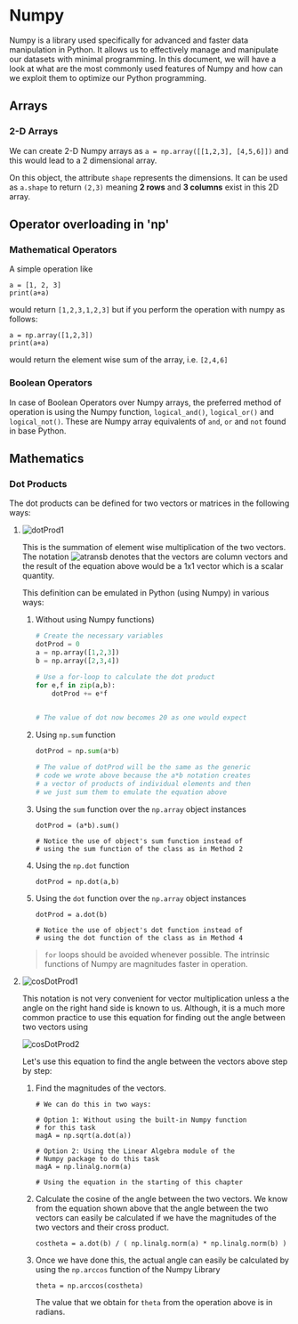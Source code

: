 # Numpy

Numpy is a library used specifically for advanced and faster data manipulation in Python. It allows us to effectively manage and manipulate our datasets with minimal programming. In this document, we will have a look at what are the most commonly used features of Numpy and how can we exploit them to optimize our Python programming. 


## Arrays

### 2-D Arrays

We can create 2-D Numpy arrays as `a = np.array([[1,2,3], [4,5,6]])` and this would lead to a 2 dimensional array. 

On this object, the attribute `shape` represents the dimensions. It can be used as `a.shape` to return `(2,3)` meaning **2 rows** and **3 columns** exist in this 2D array. 


## Operator overloading in 'np'

### Mathematical Operators

A simple operation like 

``` 
a = [1, 2, 3]
print(a+a) 
```
would return `[1,2,3,1,2,3]` but if you perform the operation with numpy as follows:

```
a = np.array([1,2,3])
print(a+a)
```
would return the element wise sum of the array, i.e. `[2,4,6]`

### Boolean Operators

In case of Boolean Operators over Numpy arrays, the preferred method of operation is using the Numpy function, `logical_and()`, `logical_or()` and `logical_not()`. These are Numpy array equivalents of `and`, `or` and `not` found in base Python.

## Mathematics



### Dot Products 

The dot products can be defined for two vectors or matrices in the following ways:

1. ![dotProd1](http://mathurl.com/y9qc43b6.png)

	This is the summation of element wise multiplication of the two vectors. The notation ![atransb](http://mathurl.com/y7wgs22g.png) denotes that the vectors are column vectors and the result of the equation above would be a 1x1 vector which is a scalar quantity. 
	
	This definition can be emulated in Python (using Numpy) in various ways:
	
	1. Without using Numpy functions)
	
		```python
		# Create the necessary variables
		dotProd = 0
		a = np.array([1,2,3])
		b = np.array([2,3,4])
		
		# Use a for-loop to calculate the dot product
		for e,f in zip(a,b):
	 		dotProd += e*f
	 		
	 	
	 	# The value of dot now becomes 20 as one would expect
	 	```
	 
	2. Using `np.sum` function

		```python
		dotProd = np.sum(a*b)
		
		# The value of dotProd will be the same as the generic 
		# code we wrote above because the a*b notation creates 
		# a vector of products of individual elements and then
		# we just sum them to emulate the equation above
		```
		
	3. Using the `sum` function over the `np.array` object instances

		```
		dotProd = (a*b).sum()
		
		# Notice the use of object's sum function instead of
		# using the sum function of the class as in Method 2
		```
	
	4. Using the `np.dot` function

		```
		dotProd = np.dot(a,b)
		```	
		
	5. Using the `dot` function over the `np.array` object instances

		```
		dotProd = a.dot(b)
		
		# Notice the use of object's dot function instead of
		# using the dot function of the class as in Method 4
		```
		
	> `for` loops should be avoided whenever possible. The intrinsic functions of Numpy are magnitudes faster in operation.

2. ![cosDotProd1](http://mathurl.com/ycpoyuxb.png)
	
	This notation is not very convenient for vector multiplication unless a the angle on the right hand side is known to us. Although, it is a much more common practice to use this equation for finding out the angle between two vectors using 
	
	![cosDotProd2](http://mathurl.com/yd35x774.png)
	
	Let's use this equation to find the angle between the vectors above step by step:
	
	1. Find the magnitudes of the vectors.

		```
		# We can do this in two ways:
		
		# Option 1: Without using the built-in Numpy function 
		# for this task
		magA = np.sqrt(a.dot(a))
		
		# Option 2: Using the Linear Algebra module of the 
		# Numpy package to do this task
		magA = np.linalg.norm(a)
		
		# Using the equation in the starting of this chapter
		```
		
	2. Calculate the cosine of the angle between the two vectors. We know from the equation shown above that the angle between the two vectors can easily be calculated if we have the magnitudes of the two vectors and their cross product. 

		```
		costheta = a.dot(b) / ( np.linalg.norm(a) * np.linalg.norm(b) )
		```
		
	3. Once we have done this, the actual angle can easily be calculated by using the `np.arccos` function of the Numpy Library

		```
		theta = np.arccos(costheta)
		```
		
		The value that we obtain for `theta` from the operation above is in radians.

